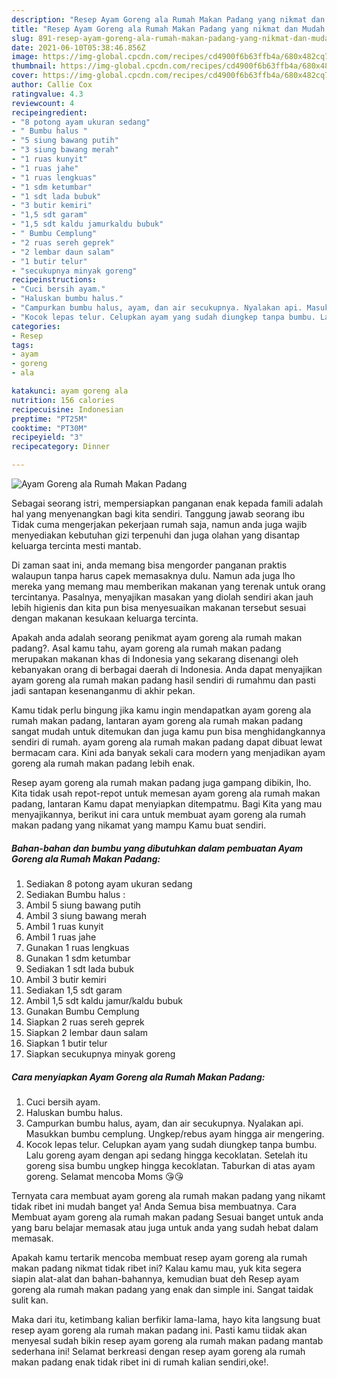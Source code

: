```yaml
---
description: "Resep Ayam Goreng ala Rumah Makan Padang yang nikmat dan Mudah Dibuat"
title: "Resep Ayam Goreng ala Rumah Makan Padang yang nikmat dan Mudah Dibuat"
slug: 891-resep-ayam-goreng-ala-rumah-makan-padang-yang-nikmat-dan-mudah-dibuat
date: 2021-06-10T05:38:46.856Z
image: https://img-global.cpcdn.com/recipes/cd4900f6b63ffb4a/680x482cq70/ayam-goreng-ala-rumah-makan-padang-foto-resep-utama.jpg
thumbnail: https://img-global.cpcdn.com/recipes/cd4900f6b63ffb4a/680x482cq70/ayam-goreng-ala-rumah-makan-padang-foto-resep-utama.jpg
cover: https://img-global.cpcdn.com/recipes/cd4900f6b63ffb4a/680x482cq70/ayam-goreng-ala-rumah-makan-padang-foto-resep-utama.jpg
author: Callie Cox
ratingvalue: 4.3
reviewcount: 4
recipeingredient:
- "8 potong ayam ukuran sedang"
- " Bumbu halus "
- "5 siung bawang putih"
- "3 siung bawang merah"
- "1 ruas kunyit"
- "1 ruas jahe"
- "1 ruas lengkuas"
- "1 sdm ketumbar"
- "1 sdt lada bubuk"
- "3 butir kemiri"
- "1,5 sdt garam"
- "1,5 sdt kaldu jamurkaldu bubuk"
- " Bumbu Cemplung"
- "2 ruas sereh geprek"
- "2 lembar daun salam"
- "1 butir telur"
- "secukupnya minyak goreng"
recipeinstructions:
- "Cuci bersih ayam."
- "Haluskan bumbu halus."
- "Campurkan bumbu halus, ayam, dan air secukupnya. Nyalakan api. Masukkan bumbu cemplung. Ungkep/rebus ayam hingga air mengering."
- "Kocok lepas telur. Celupkan ayam yang sudah diungkep tanpa bumbu. Lalu goreng ayam dengan api sedang hingga kecoklatan. Setelah itu goreng sisa bumbu ungkep hingga kecoklatan. Taburkan di atas ayam goreng. Selamat mencoba Moms 😘😘"
categories:
- Resep
tags:
- ayam
- goreng
- ala

katakunci: ayam goreng ala 
nutrition: 156 calories
recipecuisine: Indonesian
preptime: "PT25M"
cooktime: "PT30M"
recipeyield: "3"
recipecategory: Dinner

---
```



![Ayam Goreng ala Rumah Makan Padang](https://img-global.cpcdn.com/recipes/cd4900f6b63ffb4a/680x482cq70/ayam-goreng-ala-rumah-makan-padang-foto-resep-utama.jpg)

Sebagai seorang istri, mempersiapkan panganan enak kepada famili adalah hal yang menyenangkan bagi kita sendiri. Tanggung jawab seorang ibu Tidak cuma mengerjakan pekerjaan rumah saja, namun anda juga wajib menyediakan kebutuhan gizi terpenuhi dan juga olahan yang disantap keluarga tercinta mesti mantab.

Di zaman  saat ini, anda memang bisa mengorder panganan praktis walaupun tanpa harus capek memasaknya dulu. Namun ada juga lho mereka yang memang mau memberikan makanan yang terenak untuk orang tercintanya. Pasalnya, menyajikan masakan yang diolah sendiri akan jauh lebih higienis dan kita pun bisa menyesuaikan makanan tersebut sesuai dengan makanan kesukaan keluarga tercinta. 



Apakah anda adalah seorang penikmat ayam goreng ala rumah makan padang?. Asal kamu tahu, ayam goreng ala rumah makan padang merupakan makanan khas di Indonesia yang sekarang disenangi oleh kebanyakan orang di berbagai daerah di Indonesia. Anda dapat menyajikan ayam goreng ala rumah makan padang hasil sendiri di rumahmu dan pasti jadi santapan kesenanganmu di akhir pekan.

Kamu tidak perlu bingung jika kamu ingin mendapatkan ayam goreng ala rumah makan padang, lantaran ayam goreng ala rumah makan padang sangat mudah untuk ditemukan dan juga kamu pun bisa menghidangkannya sendiri di rumah. ayam goreng ala rumah makan padang dapat dibuat lewat bermacam cara. Kini ada banyak sekali cara modern yang menjadikan ayam goreng ala rumah makan padang lebih enak.

Resep ayam goreng ala rumah makan padang juga gampang dibikin, lho. Kita tidak usah repot-repot untuk memesan ayam goreng ala rumah makan padang, lantaran Kamu dapat menyiapkan ditempatmu. Bagi Kita yang mau menyajikannya, berikut ini cara untuk membuat ayam goreng ala rumah makan padang yang nikamat yang mampu Kamu buat sendiri.

<!--inarticleads1-->

##### Bahan-bahan dan bumbu yang dibutuhkan dalam pembuatan Ayam Goreng ala Rumah Makan Padang:

1. Sediakan 8 potong ayam ukuran sedang
1. Sediakan  Bumbu halus :
1. Ambil 5 siung bawang putih
1. Ambil 3 siung bawang merah
1. Ambil 1 ruas kunyit
1. Ambil 1 ruas jahe
1. Gunakan 1 ruas lengkuas
1. Gunakan 1 sdm ketumbar
1. Sediakan 1 sdt lada bubuk
1. Ambil 3 butir kemiri
1. Sediakan 1,5 sdt garam
1. Ambil 1,5 sdt kaldu jamur/kaldu bubuk
1. Gunakan  Bumbu Cemplung
1. Siapkan 2 ruas sereh geprek
1. Siapkan 2 lembar daun salam
1. Siapkan 1 butir telur
1. Siapkan secukupnya minyak goreng




<!--inarticleads2-->

##### Cara menyiapkan Ayam Goreng ala Rumah Makan Padang:

1. Cuci bersih ayam.
1. Haluskan bumbu halus.
1. Campurkan bumbu halus, ayam, dan air secukupnya. Nyalakan api. Masukkan bumbu cemplung. Ungkep/rebus ayam hingga air mengering.
1. Kocok lepas telur. Celupkan ayam yang sudah diungkep tanpa bumbu. Lalu goreng ayam dengan api sedang hingga kecoklatan. Setelah itu goreng sisa bumbu ungkep hingga kecoklatan. Taburkan di atas ayam goreng. Selamat mencoba Moms 😘😘




Ternyata cara membuat ayam goreng ala rumah makan padang yang nikamt tidak ribet ini mudah banget ya! Anda Semua bisa membuatnya. Cara Membuat ayam goreng ala rumah makan padang Sesuai banget untuk anda yang baru belajar memasak atau juga untuk anda yang sudah hebat dalam memasak.

Apakah kamu tertarik mencoba membuat resep ayam goreng ala rumah makan padang nikmat tidak ribet ini? Kalau kamu mau, yuk kita segera siapin alat-alat dan bahan-bahannya, kemudian buat deh Resep ayam goreng ala rumah makan padang yang enak dan simple ini. Sangat taidak sulit kan. 

Maka dari itu, ketimbang kalian berfikir lama-lama, hayo kita langsung buat resep ayam goreng ala rumah makan padang ini. Pasti kamu tiidak akan menyesal sudah bikin resep ayam goreng ala rumah makan padang mantab sederhana ini! Selamat berkreasi dengan resep ayam goreng ala rumah makan padang enak tidak ribet ini di rumah kalian sendiri,oke!.

